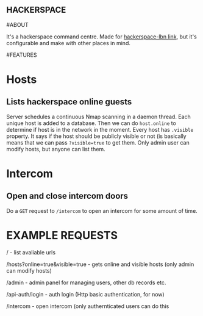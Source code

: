 ## HACKERSPACE

#ABOUT

It's a hackerspace command centre. Made for [hackerspace-lbn link](www.hackerspace-lbn.pl), but it's configurable and make with other places in mind.


#FEATURES

Hosts
=====
Lists hackerspace online guests
-------------------------------
Server schedules a continuous Nmap scanning in a daemon thread. Each unique host is added to a database. Then we can do `host.online` to determine if host is in the network in the moment. Every host has `.visible` property. It says if the host should be publicly visible or not (is basically means that we can pass `?visible=true` to get them. Only admin user can modify hosts, but anyone can list them.

Intercom
========
Open and close intercom doors
-----------------------------
Do a `GET` request to `/intercom` to open an intercom for some amount of time.


EXAMPLE REQUESTS
================
/ - list avaliable urls

/hosts?online=true&visible=true - gets online and visible hosts (only admin can modify hosts)

/admin - admin panel for managing users, other db records etc.

/api-auth/login - auth login (Http basic authentication, for now)

/intercom - open intercom (only authernticated users can do this

